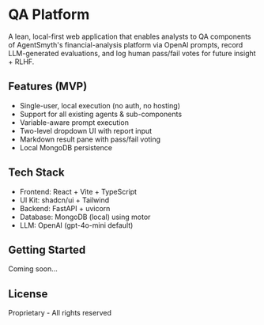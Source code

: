 # QA Platform

A lean, local-first web application that enables analysts to QA components of AgentSmyth's financial-analysis platform via OpenAI prompts, record LLM-generated evaluations, and log human pass/fail votes for future insight + RLHF.

## Features (MVP)

- Single-user, local execution (no auth, no hosting)
- Support for all existing agents & sub-components
- Variable-aware prompt execution
- Two-level dropdown UI with report input
- Markdown result pane with pass/fail voting
- Local MongoDB persistence

## Tech Stack

- Frontend: React + Vite + TypeScript
- UI Kit: shadcn/ui + Tailwind
- Backend: FastAPI + uvicorn
- Database: MongoDB (local) using motor
- LLM: OpenAI (gpt-4o-mini default)

## Getting Started

Coming soon...

## License

Proprietary - All rights reserved 